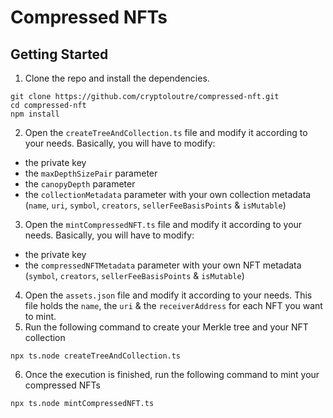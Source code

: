 # Compressed NFTs


## Getting Started

1. Clone the repo and install the dependencies.

```
git clone https://github.com/cryptoloutre/compressed-nft.git
cd compressed-nft
npm install
```

2. Open the `createTreeAndCollection.ts` file and modify it according to your needs. Basically, you will have to modify:
* the private key
* the `maxDepthSizePair` parameter
* the `canopyDepth` parameter
* the `collectionMetadata` parameter with your own collection metadata (`name`, `uri`, `symbol`, `creators`, `sellerFeeBasisPoints` & `isMutable`)

3. Open the `mintCompressedNFT.ts` file and modify it according to your needs. Basically, you will have to modify:
* the private key
* the `compressedNFTMetadata` parameter with your own NFT metadata (`symbol`, `creators`, `sellerFeeBasisPoints` & `isMutable`)

4. Open the `assets.json` file and modify it according to your needs. This file holds the `name`, the `uri` & the `receiverAddress` for each NFT you want to mint.
5. Run the following command to create your Merkle tree and your NFT collection

```
npx ts.node createTreeAndCollection.ts
```
6. Once the execution is finished, run the following command to mint your compressed NFTs

```
npx ts.node mintCompressedNFT.ts
```
